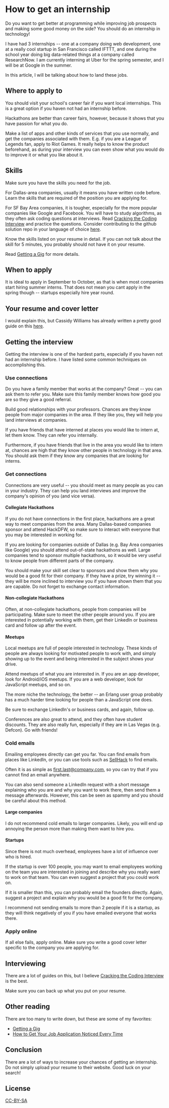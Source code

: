 # How to get an internship

Do you want to get better at programming while improving job prospects and making some good money on the side? You should do an internship in technology!

I have had 3 internships -- one at a company doing web development, one at a really cool startup in San Francisco called IFTTT, and one during the school year doing big data-related things at a company called ResearchNow. I am currently interning at Uber for the spring semester, and I will be at Google in the summer.

In this article, I will be talking about how to land these jobs.


## Where to apply to

You should visit your school's career fair if you want local internships. This is a great option if you haven not had an internship before.

Hackathons are better than career fairs, however, because it shows that you have passion for what you do.

Make a list of apps and other kinds of services that you use normally, and get the companies associated with them. E.g. if you are a League of Legends fan, apply to Riot Games. It really helps to know the product beforehand, as during your interview you can even show what you would do to improve it or what you like about it.


## Skills

Make sure you have the skills you need for the job.

For Dallas-area companies, usually it means you have written code before. Learn the skills that are required of the position you are applying for.

For SF Bay Area companies, it is tougher, especially for the more popular companies like Google and Facebook. You will have to study algorithms, as they often ask coding questions at interviews. Read [Cracking the Coding Interview][ctci] and practice the questions. Consider contributing to the github solution repo in your language of choice [here](https://github.com/gaylemcd/ctci).

Know the skills listed on your resume in detail. If you can not talk about the skill for 5 minutes, you probably should not have it on your resume.

Read [Getting a Gig][getting-a-gig] for more details.


## When to apply

It is ideal to apply in September to October, as that is when most companies start hiring summer interns. That does not mean you cant apply in the spring though -- startups especially hire year round.


## Your resume and cover letter

I would explain this, but Cassidy Williams has already written a pretty good guide on this [here][getting-a-gig].


## Getting the interview

Getting the interview is one of the hardest parts, especially if you haven not had an internship before. I have listed some common techniques on accomplishing this.

### Use connections

Do you have a family member that works at the company? Great -- you can ask them to refer you. Make sure this family member knows how good you are so they give a good referral.

Build good relationships with your professors. Chances are they know people from major companies in the area. If they like you, they will help you land interviews at companies.

If you have friends that have interned at places you would like to intern at, let them know. They can refer you internally.

Furthermore, if you have friends that live in the area you would like to intern at, chances are high that they know other people in technology in that area. You should ask them if they know any companies that are looking for interns.

### Get connections

Connections are very useful -- you should meet as many people as you can in your industry. They can help you land interviews and improve the company's opinion of you (and vice versa).

#### Collegiate Hackathons

If you do not have connections in the first place, hackathons are a great way to meet companies from the area. Many Dallas-based companies sponsor and attend HackDFW, so make sure to interact with everyone that you may be interested in working for.

If you are looking for companies outside of Dallas (e.g. Bay Area companies like Google) you should attend out-of-state hackathons as well. Large companies tend to sponsor multiple hackathons, so it would be very useful to know people from different parts of the company.

You should make your skill set clear to sponsors and show them why you would be a good fit for their company. If they have a prize, try winning it -- they will be more inclined to interview you if you have shown them that you are capable. Do not forget to exchange contact information.

#### Non-collegiate Hackathons

Often, at non-collegiate hackathons, people from companies will be participating. Make sure to meet the other people around you. If you are interested in potentially working with them, get their LinkedIn or business card and follow up after the event.

#### Meetups

Local meetups are full of people interested in technology. These kinds of people are always looking for motivated people to work with, and simply showing up to the event and being interested in the subject shows your drive.

Attend meetups of what you are interested in. If you are an app developer, look for Android/iOS meetups. If you are a web developer, look for JavaScript meetups, and so on.

The more niche the technology, the better -- an Erlang user group probably has a much harder time looking for people than a JavaScript one does.

Be sure to exchange LinkedIn's or business cards, and again, follow up.

Conferences are also great to attend, and they often have student discounts. They are also really fun, especially if they are in Las Vegas (e.g. Defcon). Go with friends!

### Cold emails

Emailing employees directly can get you far. You can find emails from places like LinkedIn, or you can use tools such as [SellHack][sellhack] to find emails.

Often it is as simple as first.last@company.com, so you can try that if you cannot find an email anywhere.

You can also send someone a LinkedIn request with a short message explaining who you are and why you want to work there, then send them a message afterwards. However, this can be seen as spammy and you should be careful about this method.

#### Large companies

I do not recommend cold emails to larger companies. Likely, you will end up annoying the person more than making them want to hire you.

#### Startups

Since there is not much overhead, employees have a lot of influence over who is hired.

If the startup is over 100 people, you may want to email employees working on the team you are interested in joining and describe why you really want to work on that team. You can even suggest a project that you could work on.

If it is smaller than this, you can probably email the founders directly. Again, suggest a project and explain why you would be a good fit for the company.

I recommend not sending emails to more than 2 people if it is a startup, as they will think negatively of you if you have emailed everyone that works there.

### Apply online

If all else fails, apply online. Make sure you write a good cover letter specific to the company you are applying for.


## Interviewing

There are a lot of guides on this, but I believe [Cracking the Coding Interview][ctci] is the best.

Make sure you can back up what you put on your resume.


## Other reading

There are too many to write down, but these are some of my favorites:

* [Getting a Gig][getting-a-gig]
* [How to Get Your Job Application Noticed Every Time](https://medium.com/life-learning/how-to-get-your-job-application-noticed-every-time-58e3030d42e5)


## Conclusion

There are a lot of ways to increase your chances of getting an internship. Do not simply upload your resume to their website. Good luck on your search!


## License

[CC-BY-SA][license]

[license]: http://creativecommons.org/licenses/by-sa/4.0/
[getting-a-gig]: https://github.com/cassidoo/getting-a-gig
[ctci]: http://www.amazon.com/gp/product/098478280X/ref=as_li_tl?ie=UTF8&camp=1789&creative=390957&creativeASIN=098478280X&linkCode=as2&tag=simian0d-20&linkId=SOAPLLSQNTVJPOOA
[sellhack]: http://sellhack.com/
